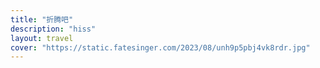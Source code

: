 ```yaml
---
title: "折腾吧"
description: "hiss"
layout: travel
cover: "https://static.fatesinger.com/2023/08/unh9p5pbj4vk8rdr.jpg"
---
```

